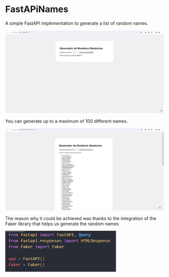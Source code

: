 # FastAPiNames

A simple FastAPI implementation to generate a list of random names.

![](imagenes/captura1.jpg)


You can generate up to a maximum of 100 different names.

![](/imagenes/captura2.jpg)

The reason why it could be achieved was thanks to the integration of the Faker library that helps us generate the random names

![](./imagenes/captura3.jpg)
